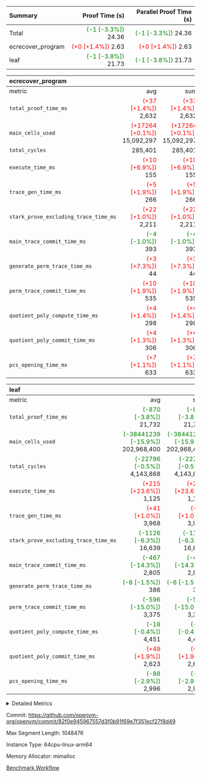 | Summary | Proof Time (s) | Parallel Proof Time (s) |
|:---|---:|---:|
| Total | <span style='color: green'>(-1 [-3.3%])</span> 24.36 | <span style='color: green'>(-1 [-3.3%])</span> 24.36 |
| ecrecover_program | <span style='color: red'>(+0 [+1.4%])</span> 2.63 | <span style='color: red'>(+0 [+1.4%])</span> 2.63 |
| leaf | <span style='color: green'>(-1 [-3.8%])</span> 21.73 | <span style='color: green'>(-1 [-3.8%])</span> 21.73 |


| ecrecover_program |||||
|:---|---:|---:|---:|---:|
|metric|avg|sum|max|min|
| `total_proof_time_ms ` | <span style='color: red'>(+37 [+1.4%])</span> 2,632 | <span style='color: red'>(+37 [+1.4%])</span> 2,632 | <span style='color: red'>(+37 [+1.4%])</span> 2,632 | <span style='color: red'>(+37 [+1.4%])</span> 2,632 |
| `main_cells_used     ` | <span style='color: red'>(+17264 [+0.1%])</span> 15,092,297 | <span style='color: red'>(+17264 [+0.1%])</span> 15,092,297 | <span style='color: red'>(+17264 [+0.1%])</span> 15,092,297 | <span style='color: red'>(+17264 [+0.1%])</span> 15,092,297 |
| `total_cycles        ` |  285,401 |  285,401 |  285,401 |  285,401 |
| `execute_time_ms     ` | <span style='color: red'>(+10 [+6.9%])</span> 155 | <span style='color: red'>(+10 [+6.9%])</span> 155 | <span style='color: red'>(+10 [+6.9%])</span> 155 | <span style='color: red'>(+10 [+6.9%])</span> 155 |
| `trace_gen_time_ms   ` | <span style='color: red'>(+5 [+1.9%])</span> 266 | <span style='color: red'>(+5 [+1.9%])</span> 266 | <span style='color: red'>(+5 [+1.9%])</span> 266 | <span style='color: red'>(+5 [+1.9%])</span> 266 |
| `stark_prove_excluding_trace_time_ms` | <span style='color: red'>(+22 [+1.0%])</span> 2,211 | <span style='color: red'>(+22 [+1.0%])</span> 2,211 | <span style='color: red'>(+22 [+1.0%])</span> 2,211 | <span style='color: red'>(+22 [+1.0%])</span> 2,211 |
| `main_trace_commit_time_ms` | <span style='color: green'>(-4 [-1.0%])</span> 393 | <span style='color: green'>(-4 [-1.0%])</span> 393 | <span style='color: green'>(-4 [-1.0%])</span> 393 | <span style='color: green'>(-4 [-1.0%])</span> 393 |
| `generate_perm_trace_time_ms` | <span style='color: red'>(+3 [+7.3%])</span> 44 | <span style='color: red'>(+3 [+7.3%])</span> 44 | <span style='color: red'>(+3 [+7.3%])</span> 44 | <span style='color: red'>(+3 [+7.3%])</span> 44 |
| `perm_trace_commit_time_ms` | <span style='color: red'>(+10 [+1.9%])</span> 535 | <span style='color: red'>(+10 [+1.9%])</span> 535 | <span style='color: red'>(+10 [+1.9%])</span> 535 | <span style='color: red'>(+10 [+1.9%])</span> 535 |
| `quotient_poly_compute_time_ms` | <span style='color: red'>(+4 [+1.4%])</span> 298 | <span style='color: red'>(+4 [+1.4%])</span> 298 | <span style='color: red'>(+4 [+1.4%])</span> 298 | <span style='color: red'>(+4 [+1.4%])</span> 298 |
| `quotient_poly_commit_time_ms` | <span style='color: red'>(+4 [+1.3%])</span> 306 | <span style='color: red'>(+4 [+1.3%])</span> 306 | <span style='color: red'>(+4 [+1.3%])</span> 306 | <span style='color: red'>(+4 [+1.3%])</span> 306 |
| `pcs_opening_time_ms ` | <span style='color: red'>(+7 [+1.1%])</span> 633 | <span style='color: red'>(+7 [+1.1%])</span> 633 | <span style='color: red'>(+7 [+1.1%])</span> 633 | <span style='color: red'>(+7 [+1.1%])</span> 633 |

| leaf |||||
|:---|---:|---:|---:|---:|
|metric|avg|sum|max|min|
| `total_proof_time_ms ` | <span style='color: green'>(-870 [-3.8%])</span> 21,732 | <span style='color: green'>(-870 [-3.8%])</span> 21,732 | <span style='color: green'>(-870 [-3.8%])</span> 21,732 | <span style='color: green'>(-870 [-3.8%])</span> 21,732 |
| `main_cells_used     ` | <span style='color: green'>(-38441239 [-15.9%])</span> 202,968,400 | <span style='color: green'>(-38441239 [-15.9%])</span> 202,968,400 | <span style='color: green'>(-38441239 [-15.9%])</span> 202,968,400 | <span style='color: green'>(-38441239 [-15.9%])</span> 202,968,400 |
| `total_cycles        ` | <span style='color: green'>(-22786 [-0.5%])</span> 4,143,868 | <span style='color: green'>(-22786 [-0.5%])</span> 4,143,868 | <span style='color: green'>(-22786 [-0.5%])</span> 4,143,868 | <span style='color: green'>(-22786 [-0.5%])</span> 4,143,868 |
| `execute_time_ms     ` | <span style='color: red'>(+215 [+23.6%])</span> 1,125 | <span style='color: red'>(+215 [+23.6%])</span> 1,125 | <span style='color: red'>(+215 [+23.6%])</span> 1,125 | <span style='color: red'>(+215 [+23.6%])</span> 1,125 |
| `trace_gen_time_ms   ` | <span style='color: red'>(+41 [+1.0%])</span> 3,968 | <span style='color: red'>(+41 [+1.0%])</span> 3,968 | <span style='color: red'>(+41 [+1.0%])</span> 3,968 | <span style='color: red'>(+41 [+1.0%])</span> 3,968 |
| `stark_prove_excluding_trace_time_ms` | <span style='color: green'>(-1126 [-6.3%])</span> 16,639 | <span style='color: green'>(-1126 [-6.3%])</span> 16,639 | <span style='color: green'>(-1126 [-6.3%])</span> 16,639 | <span style='color: green'>(-1126 [-6.3%])</span> 16,639 |
| `main_trace_commit_time_ms` | <span style='color: green'>(-467 [-14.3%])</span> 2,805 | <span style='color: green'>(-467 [-14.3%])</span> 2,805 | <span style='color: green'>(-467 [-14.3%])</span> 2,805 | <span style='color: green'>(-467 [-14.3%])</span> 2,805 |
| `generate_perm_trace_time_ms` | <span style='color: green'>(-6 [-1.5%])</span> 386 | <span style='color: green'>(-6 [-1.5%])</span> 386 | <span style='color: green'>(-6 [-1.5%])</span> 386 | <span style='color: green'>(-6 [-1.5%])</span> 386 |
| `perm_trace_commit_time_ms` | <span style='color: green'>(-596 [-15.0%])</span> 3,375 | <span style='color: green'>(-596 [-15.0%])</span> 3,375 | <span style='color: green'>(-596 [-15.0%])</span> 3,375 | <span style='color: green'>(-596 [-15.0%])</span> 3,375 |
| `quotient_poly_compute_time_ms` | <span style='color: green'>(-18 [-0.4%])</span> 4,451 | <span style='color: green'>(-18 [-0.4%])</span> 4,451 | <span style='color: green'>(-18 [-0.4%])</span> 4,451 | <span style='color: green'>(-18 [-0.4%])</span> 4,451 |
| `quotient_poly_commit_time_ms` | <span style='color: red'>(+49 [+1.9%])</span> 2,623 | <span style='color: red'>(+49 [+1.9%])</span> 2,623 | <span style='color: red'>(+49 [+1.9%])</span> 2,623 | <span style='color: red'>(+49 [+1.9%])</span> 2,623 |
| `pcs_opening_time_ms ` | <span style='color: green'>(-88 [-2.9%])</span> 2,996 | <span style='color: green'>(-88 [-2.9%])</span> 2,996 | <span style='color: green'>(-88 [-2.9%])</span> 2,996 | <span style='color: green'>(-88 [-2.9%])</span> 2,996 |



<details>
<summary>Detailed Metrics</summary>

| group | num_segments | keygen_time_ms | commit_exe_time_ms |
| --- | --- | --- | --- |
| ecrecover_program | 1 | 982 | 11 | 

| group | air_name | quotient_deg | interactions | constraints |
| --- | --- | --- | --- | --- |
| ecrecover_program | AccessAdapterAir<16> | 2 | 5 | 14 | 
| ecrecover_program | AccessAdapterAir<2> | 2 | 5 | 14 | 
| ecrecover_program | AccessAdapterAir<32> | 2 | 5 | 14 | 
| ecrecover_program | AccessAdapterAir<4> | 2 | 5 | 14 | 
| ecrecover_program | AccessAdapterAir<64> | 2 | 5 | 14 | 
| ecrecover_program | AccessAdapterAir<8> | 2 | 5 | 14 | 
| ecrecover_program | BitwiseOperationLookupAir<8> | 2 | 2 | 4 | 
| ecrecover_program | KeccakVmAir | 2 | 321 | 4,571 | 
| ecrecover_program | MemoryMerkleAir<8> | 2 | 4 | 40 | 
| ecrecover_program | PersistentBoundaryAir<8> | 2 | 3 | 6 | 
| ecrecover_program | PhantomAir | 2 | 3 | 5 | 
| ecrecover_program | Poseidon2PeripheryAir<BabyBearParameters>, 1> | 2 | 1 | 286 | 
| ecrecover_program | ProgramAir | 1 | 1 | 4 | 
| ecrecover_program | RangeTupleCheckerAir<2> | 1 | 1 | 4 | 
| ecrecover_program | VariableRangeCheckerAir | 1 | 1 | 4 | 
| ecrecover_program | VmAirWrapper<Rv32BaseAluAdapterAir, BaseAluCoreAir<4, 8> | 2 | 19 | 43 | 
| ecrecover_program | VmAirWrapper<Rv32BaseAluAdapterAir, LessThanCoreAir<4, 8> | 2 | 17 | 39 | 
| ecrecover_program | VmAirWrapper<Rv32BaseAluAdapterAir, ShiftCoreAir<4, 8> | 2 | 23 | 90 | 
| ecrecover_program | VmAirWrapper<Rv32BranchAdapterAir, BranchEqualCoreAir<4> | 2 | 11 | 25 | 
| ecrecover_program | VmAirWrapper<Rv32BranchAdapterAir, BranchLessThanCoreAir<4, 8> | 2 | 13 | 41 | 
| ecrecover_program | VmAirWrapper<Rv32CondRdWriteAdapterAir, Rv32JalLuiCoreAir> | 2 | 10 | 22 | 
| ecrecover_program | VmAirWrapper<Rv32HintStoreAdapterAir, Rv32HintStoreCoreAir> | 2 | 15 | 17 | 
| ecrecover_program | VmAirWrapper<Rv32IsEqualModAdapterAir<2, 1, 32, 32>, ModularIsEqualCoreAir<32, 4, 8> | 2 | 25 | 223 | 
| ecrecover_program | VmAirWrapper<Rv32JalrAdapterAir, Rv32JalrCoreAir> | 2 | 16 | 20 | 
| ecrecover_program | VmAirWrapper<Rv32LoadStoreAdapterAir, LoadSignExtendCoreAir<4, 8> | 2 | 18 | 33 | 
| ecrecover_program | VmAirWrapper<Rv32LoadStoreAdapterAir, LoadStoreCoreAir<4> | 2 | 17 | 38 | 
| ecrecover_program | VmAirWrapper<Rv32MultAdapterAir, DivRemCoreAir<4, 8> | 2 | 25 | 88 | 
| ecrecover_program | VmAirWrapper<Rv32MultAdapterAir, MulHCoreAir<4, 8> | 2 | 24 | 38 | 
| ecrecover_program | VmAirWrapper<Rv32MultAdapterAir, MultiplicationCoreAir<4, 8> | 2 | 19 | 26 | 
| ecrecover_program | VmAirWrapper<Rv32RdWriteAdapterAir, Rv32AuipcCoreAir> | 2 | 11 | 15 | 
| ecrecover_program | VmAirWrapper<Rv32VecHeapAdapterAir<1, 2, 2, 32, 32>, EcDoubleCoreAir> | 2 | 411 | 513 | 
| ecrecover_program | VmAirWrapper<Rv32VecHeapAdapterAir<2, 1, 1, 32, 32>, FieldExpressionCoreAir> | 2 | 156 | 189 | 
| ecrecover_program | VmAirWrapper<Rv32VecHeapAdapterAir<2, 2, 2, 32, 32>, FieldExpressionCoreAir> | 2 | 422 | 456 | 
| ecrecover_program | VmConnectorAir | 2 | 3 | 9 | 
| leaf | AccessAdapterAir<2> | 4 | 5 | 12 | 
| leaf | AccessAdapterAir<4> | 4 | 5 | 12 | 
| leaf | AccessAdapterAir<8> | 4 | 5 | 12 | 
| leaf | FriReducedOpeningAir | 4 | 31 | 55 | 
| leaf | NativePoseidon2Air<BabyBearParameters>, 1> | 4 | 176 | 590 | 
| leaf | PhantomAir | 4 | 3 | 4 | 
| leaf | ProgramAir | 1 | 1 | 4 | 
| leaf | VariableRangeCheckerAir | 1 | 1 | 4 | 
| leaf | VmAirWrapper<BranchNativeAdapterAir, BranchEqualCoreAir<1> | 2 | 11 | 23 | 
| leaf | VmAirWrapper<JalNativeAdapterAir, JalCoreAir> | 4 | 7 | 6 | 
| leaf | VmAirWrapper<NativeAdapterAir<2, 0>, PublicValuesCoreAir> | 4 | 11 | 23 | 
| leaf | VmAirWrapper<NativeAdapterAir<2, 1>, FieldArithmeticCoreAir> | 4 | 15 | 23 | 
| leaf | VmAirWrapper<NativeLoadStoreAdapterAir<1>, NativeLoadStoreCoreAir<1> | 4 | 15 | 20 | 
| leaf | VmAirWrapper<NativeLoadStoreAdapterAir<4>, NativeLoadStoreCoreAir<4> | 4 | 15 | 20 | 
| leaf | VmAirWrapper<NativeVectorizedAdapterAir<4>, FieldExtensionCoreAir> | 4 | 15 | 23 | 
| leaf | VmConnectorAir | 4 | 3 | 8 | 
| leaf | VolatileBoundaryAir | 4 | 4 | 16 | 

| group | air_name | idx | rows | prep_cols | perm_cols | main_cols | cells |
| --- | --- | --- | --- | --- | --- | --- | --- |
| leaf | AccessAdapterAir<2> | 0 | 1,048,576 |  | 16 | 11 | 28,311,552 | 
| leaf | AccessAdapterAir<4> | 0 | 524,288 |  | 16 | 13 | 15,204,352 | 
| leaf | AccessAdapterAir<8> | 0 | 512 |  | 16 | 17 | 16,896 | 
| leaf | FriReducedOpeningAir | 0 | 1,048,576 |  | 48 | 26 | 77,594,624 | 
| leaf | NativePoseidon2Air<BabyBearParameters>, 1> | 0 | 131,072 |  | 356 | 399 | 98,959,360 | 
| leaf | PhantomAir | 0 | 32,768 |  | 8 | 6 | 458,752 | 
| leaf | ProgramAir | 0 | 524,288 |  | 8 | 10 | 9,437,184 | 
| leaf | VariableRangeCheckerAir | 0 | 262,144 | 2 | 8 | 1 | 2,359,296 | 
| leaf | VmAirWrapper<BranchNativeAdapterAir, BranchEqualCoreAir<1> | 0 | 1,048,576 |  | 28 | 23 | 53,477,376 | 
| leaf | VmAirWrapper<JalNativeAdapterAir, JalCoreAir> | 0 | 65,536 |  | 12 | 10 | 1,441,792 | 
| leaf | VmAirWrapper<NativeAdapterAir<2, 0>, PublicValuesCoreAir> | 0 | 64 |  | 16 | 23 | 2,496 | 
| leaf | VmAirWrapper<NativeAdapterAir<2, 1>, FieldArithmeticCoreAir> | 0 | 2,097,152 |  | 20 | 30 | 104,857,600 | 
| leaf | VmAirWrapper<NativeLoadStoreAdapterAir<1>, NativeLoadStoreCoreAir<1> | 0 | 1,048,576 |  | 36 | 25 | 63,963,136 | 
| leaf | VmAirWrapper<NativeLoadStoreAdapterAir<4>, NativeLoadStoreCoreAir<4> | 0 | 131,072 |  | 36 | 34 | 9,175,040 | 
| leaf | VmAirWrapper<NativeVectorizedAdapterAir<4>, FieldExtensionCoreAir> | 0 | 262,144 |  | 20 | 40 | 15,728,640 | 
| leaf | VmConnectorAir | 0 | 2 | 1 | 8 | 4 | 24 | 
| leaf | VolatileBoundaryAir | 0 | 2,097,152 |  | 8 | 11 | 39,845,888 | 

| group | air_name | segment | rows | prep_cols | perm_cols | main_cols | cells |
| --- | --- | --- | --- | --- | --- | --- | --- |
| ecrecover_program | AccessAdapterAir<16> | 0 | 16,384 |  | 24 | 25 | 802,816 | 
| ecrecover_program | AccessAdapterAir<2> | 0 | 256 |  | 24 | 11 | 8,960 | 
| ecrecover_program | AccessAdapterAir<32> | 0 | 8,192 |  | 24 | 41 | 532,480 | 
| ecrecover_program | AccessAdapterAir<4> | 0 | 128 |  | 24 | 13 | 4,736 | 
| ecrecover_program | AccessAdapterAir<8> | 0 | 32,768 |  | 24 | 17 | 1,343,488 | 
| ecrecover_program | BitwiseOperationLookupAir<8> | 0 | 65,536 | 3 | 8 | 2 | 655,360 | 
| ecrecover_program | KeccakVmAir | 0 | 128 |  | 1,288 | 3,164 | 569,856 | 
| ecrecover_program | MemoryMerkleAir<8> | 0 | 4,096 |  | 20 | 32 | 212,992 | 
| ecrecover_program | PersistentBoundaryAir<8> | 0 | 4,096 |  | 12 | 20 | 131,072 | 
| ecrecover_program | PhantomAir | 0 | 64 |  | 12 | 6 | 1,152 | 
| ecrecover_program | Poseidon2PeripheryAir<BabyBearParameters>, 1> | 0 | 4,096 |  | 8 | 300 | 1,261,568 | 
| ecrecover_program | ProgramAir | 0 | 16,384 |  | 8 | 10 | 294,912 | 
| ecrecover_program | RangeTupleCheckerAir<2> | 0 | 524,288 | 2 | 8 | 1 | 4,718,592 | 
| ecrecover_program | VariableRangeCheckerAir | 0 | 262,144 | 2 | 8 | 1 | 2,359,296 | 
| ecrecover_program | VmAirWrapper<Rv32BaseAluAdapterAir, BaseAluCoreAir<4, 8> | 0 | 131,072 |  | 80 | 36 | 15,204,352 | 
| ecrecover_program | VmAirWrapper<Rv32BaseAluAdapterAir, LessThanCoreAir<4, 8> | 0 | 2,048 |  | 40 | 37 | 157,696 | 
| ecrecover_program | VmAirWrapper<Rv32BaseAluAdapterAir, ShiftCoreAir<4, 8> | 0 | 16,384 |  | 52 | 53 | 1,720,320 | 
| ecrecover_program | VmAirWrapper<Rv32BranchAdapterAir, BranchEqualCoreAir<4> | 0 | 16,384 |  | 48 | 26 | 1,212,416 | 
| ecrecover_program | VmAirWrapper<Rv32BranchAdapterAir, BranchLessThanCoreAir<4, 8> | 0 | 32,768 |  | 56 | 32 | 2,883,584 | 
| ecrecover_program | VmAirWrapper<Rv32CondRdWriteAdapterAir, Rv32JalLuiCoreAir> | 0 | 8,192 |  | 44 | 18 | 507,904 | 
| ecrecover_program | VmAirWrapper<Rv32HintStoreAdapterAir, Rv32HintStoreCoreAir> | 0 | 256 |  | 36 | 26 | 15,872 | 
| ecrecover_program | VmAirWrapper<Rv32IsEqualModAdapterAir<2, 1, 32, 32>, ModularIsEqualCoreAir<32, 4, 8> | 0 | 4,096 |  | 56 | 166 | 909,312 | 
| ecrecover_program | VmAirWrapper<Rv32JalrAdapterAir, Rv32JalrCoreAir> | 0 | 8,192 |  | 36 | 28 | 524,288 | 
| ecrecover_program | VmAirWrapper<Rv32LoadStoreAdapterAir, LoadSignExtendCoreAir<4, 8> | 0 | 4,096 |  | 76 | 35 | 454,656 | 
| ecrecover_program | VmAirWrapper<Rv32LoadStoreAdapterAir, LoadStoreCoreAir<4> | 0 | 131,072 |  | 72 | 40 | 14,680,064 | 
| ecrecover_program | VmAirWrapper<Rv32MultAdapterAir, MulHCoreAir<4, 8> | 0 | 8 |  | 100 | 39 | 1,112 | 
| ecrecover_program | VmAirWrapper<Rv32MultAdapterAir, MultiplicationCoreAir<4, 8> | 0 | 4,096 |  | 80 | 31 | 454,656 | 
| ecrecover_program | VmAirWrapper<Rv32RdWriteAdapterAir, Rv32AuipcCoreAir> | 0 | 4,096 |  | 28 | 21 | 200,704 | 
| ecrecover_program | VmAirWrapper<Rv32VecHeapAdapterAir<1, 2, 2, 32, 32>, EcDoubleCoreAir> | 0 | 2,048 |  | 828 | 543 | 2,807,808 | 
| ecrecover_program | VmAirWrapper<Rv32VecHeapAdapterAir<2, 1, 1, 32, 32>, FieldExpressionCoreAir> | 0 | 32 |  | 316 | 261 | 18,464 | 
| ecrecover_program | VmAirWrapper<Rv32VecHeapAdapterAir<2, 2, 2, 32, 32>, FieldExpressionCoreAir> | 0 | 1,024 |  | 848 | 619 | 1,502,208 | 
| ecrecover_program | VmConnectorAir | 0 | 2 | 1 | 12 | 4 | 32 | 

| group | idx | trace_gen_time_ms | total_proof_time_ms | total_cycles | total_cells | stark_prove_excluding_trace_time_ms | quotient_poly_compute_time_ms | quotient_poly_commit_time_ms | perm_trace_commit_time_ms | pcs_opening_time_ms | main_trace_commit_time_ms | main_cells_used | generate_perm_trace_time_ms | execute_time_ms |
| --- | --- | --- | --- | --- | --- | --- | --- | --- | --- | --- | --- | --- | --- | --- |
| leaf | 0 | 3,968 | 21,732 | 4,143,868 | 520,834,008 | 16,639 | 4,451 | 2,623 | 3,375 | 2,996 | 2,805 | 202,968,400 | 386 | 1,125 | 

| group | segment | trace_gen_time_ms | total_proof_time_ms | total_cycles | total_cells | stark_prove_excluding_trace_time_ms | quotient_poly_compute_time_ms | quotient_poly_commit_time_ms | perm_trace_commit_time_ms | pcs_opening_time_ms | main_trace_commit_time_ms | main_cells_used | generate_perm_trace_time_ms | execute_time_ms |
| --- | --- | --- | --- | --- | --- | --- | --- | --- | --- | --- | --- | --- | --- | --- |
| ecrecover_program | 0 | 266 | 2,632 | 285,401 | 56,172,159 | 2,211 | 298 | 306 | 535 | 633 | 393 | 15,092,297 | 44 | 155 | 

</details>


Commit: https://github.com/openvm-org/openvm/commit/82f0e945967557d3f0b91f69e7f351ecf27f8d49

Max Segment Length: 1048476

Instance Type: 64cpu-linux-arm64

Memory Allocator: mimalloc

[Benchmark Workflow](https://github.com/openvm-org/openvm/actions/runs/12914209036)
